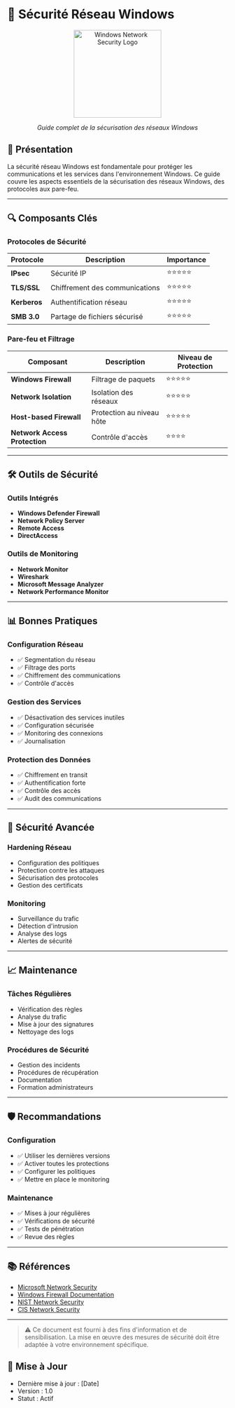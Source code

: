 # 🎯 Sécurité Réseau Windows

<div align="center">
  <img src="../assets/logos/windows-network-security-logo.png" alt="Windows Network Security Logo" width="200"/>
  <br>
  <p><em>Guide complet de la sécurisation des réseaux Windows</em></p>
</div>

## 🧠 Présentation

La sécurité réseau Windows est fondamentale pour protéger les communications et les services dans l'environnement Windows. Ce guide couvre les aspects essentiels de la sécurisation des réseaux Windows, des protocoles aux pare-feu.

---

## 🔍 Composants Clés

### Protocoles de Sécurité
| Protocole | Description | Importance |
|-----------|-------------|------------|
| **IPsec** | Sécurité IP | ⭐⭐⭐⭐⭐ |
| **TLS/SSL** | Chiffrement des communications | ⭐⭐⭐⭐⭐ |
| **Kerberos** | Authentification réseau | ⭐⭐⭐⭐⭐ |
| **SMB 3.0** | Partage de fichiers sécurisé | ⭐⭐⭐⭐⭐ |

### Pare-feu et Filtrage
| Composant | Description | Niveau de Protection |
|-----------|-------------|---------------------|
| **Windows Firewall** | Filtrage de paquets | ⭐⭐⭐⭐⭐ |
| **Network Isolation** | Isolation des réseaux | ⭐⭐⭐⭐⭐ |
| **Host-based Firewall** | Protection au niveau hôte | ⭐⭐⭐⭐⭐ |
| **Network Access Protection** | Contrôle d'accès | ⭐⭐⭐⭐ |

---

## 🛠️ Outils de Sécurité

### Outils Intégrés
- **Windows Defender Firewall**
- **Network Policy Server**
- **Remote Access**
- **DirectAccess**

### Outils de Monitoring
- **Network Monitor**
- **Wireshark**
- **Microsoft Message Analyzer**
- **Network Performance Monitor**

---

## 📊 Bonnes Pratiques

### Configuration Réseau
- ✅ Segmentation du réseau
- ✅ Filtrage des ports
- ✅ Chiffrement des communications
- ✅ Contrôle d'accès

### Gestion des Services
- ✅ Désactivation des services inutiles
- ✅ Configuration sécurisée
- ✅ Monitoring des connexions
- ✅ Journalisation

### Protection des Données
- ✅ Chiffrement en transit
- ✅ Authentification forte
- ✅ Contrôle des accès
- ✅ Audit des communications

---

## 🎯 Sécurité Avancée

### Hardening Réseau
- Configuration des politiques
- Protection contre les attaques
- Sécurisation des protocoles
- Gestion des certificats

### Monitoring
- Surveillance du trafic
- Détection d'intrusion
- Analyse des logs
- Alertes de sécurité

---

## 📈 Maintenance

### Tâches Régulières
- Vérification des règles
- Analyse du trafic
- Mise à jour des signatures
- Nettoyage des logs

### Procédures de Sécurité
- Gestion des incidents
- Procédures de récupération
- Documentation
- Formation administrateurs

---

## 🛡️ Recommandations

### Configuration
- ✅ Utiliser les dernières versions
- ✅ Activer toutes les protections
- ✅ Configurer les politiques
- ✅ Mettre en place le monitoring

### Maintenance
- ✅ Mises à jour régulières
- ✅ Vérifications de sécurité
- ✅ Tests de pénétration
- ✅ Revue des règles

---

## 📚 Références

- [Microsoft Network Security](https://docs.microsoft.com/windows/security/)
- [Windows Firewall Documentation](https://docs.microsoft.com/windows/security/threat-protection/windows-firewall/)
- [NIST Network Security](https://www.nist.gov/)
- [CIS Network Security](https://www.cisecurity.org/)

---

> ⚠️ Ce document est fourni à des fins d'information et de sensibilisation. La mise en œuvre des mesures de sécurité doit être adaptée à votre environnement spécifique.

## 📅 Mise à Jour
- Dernière mise à jour : [Date]
- Version : 1.0
- Statut : Actif 